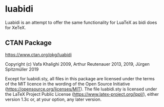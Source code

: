# luabidi
Luabidi is an attempt to offer the same functionality for LuaTeX as bidi
does for XeTeX.

## CTAN Package
https://www.ctan.org/pkg/luabidi

Copyright (c) Vafa Khalighi 2009, Arthur Reutenauer 2013, 2019, Jürgen Spitzmüller 2019

Except for luabidi.sty, all files in this package are licensed under the terms
of the MIT licence in the wording of the Open Source Initiative
(https://opensource.org/licenses/MIT).  The file luabidi.sty is licensed under
the LaTeX Project Public License (https://www.latex-project.org/lppl/), either
version 1.3c or, at your option, any later version.
